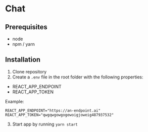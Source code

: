 # Chat

## Prerequisites
- node
- npm / yarn

## Installation
1. Clone repository
2. Create a `.env` file in the root folder with the following properties:
  - REACT_APP_ENDPOINT
  - REACT_APP_TOKEN

Example:
```
REACT_APP_ENDPOINT="https://an-endpoint.ai"
REACT_APP_TOKEN="qwgqwgowgogewoigjoweig487937532"
```
3. Start app by running `yarn start`